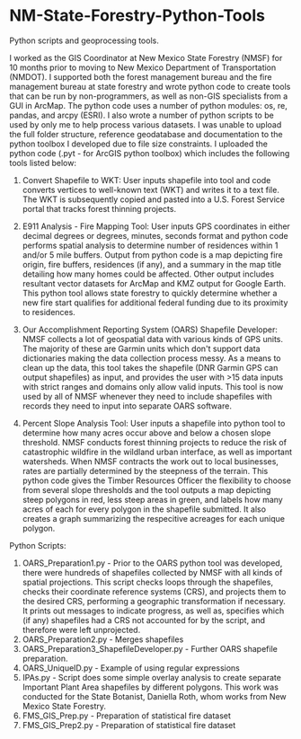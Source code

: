 # NM-State-Forestry-Python-Tools
Python scripts and geoprocessing tools. 

I worked as the GIS Coordinator at New Mexico State Forestry (NMSF) for 10 months prior to moving to New Mexico Department of Transportation (NMDOT). I supported both the forest management bureau and the fire management bureau at state forestry and wrote python code to create tools that can be run by non-programmers, as well as non-GIS specialists from a GUI in ArcMap. The python code uses a number of python modules: os, re, pandas, and arcpy (ESRI). I also wrote a number of python scripts to be used by only me to help process various datasets. I was unable to upload the full folder structure, reference geodatabase and documentation to the python toolbox I developed due to file size constraints. I uploaded the python code (.pyt - for ArcGIS python toolbox) which includes the following tools listed below:

1) Convert Shapefile to WKT: User inputs shapefile into tool and code converts vertices to well-known text (WKT) and writes it to a text file. The WKT is subsequently copied and pasted into a U.S. Forest Service portal that tracks forest thinning projects.

2) E911 Analysis - Fire Mapping Tool: User inputs GPS coordinates in either decimal degrees or degrees, minutes, seconds format and python code performs spatial analysis to determine number of residences within 1 and/or 5 mile buffers. Output from python code is a map depicting fire origin, fire buffers, residences (if any), and a summary in the map title detailing how many homes could be affected. Other output includes resultant vector datasets for ArcMap and KMZ output for Google Earth. This python tool allows state forestry to quickly determine whether a new fire start qualifies for additional federal funding due to its proximity to residences.

3) Our Accomplishment Reporting System (OARS) Shapefile Developer: NMSF collects a lot of geospatial data with various kinds of GPS units. The majority of these are Garmin units which don't support data dictionaries making the data collection process messy. As a means to clean up the data, this tool takes the shapefile (DNR Garmin GPS can output shapefiles) as input, and provides the user with >15 data inputs with strict ranges and domains only allow valid inputs. This tool is now used by all of NMSF whenever they need to include shapefiles with records they need to input into separate OARS software.

4) Percent Slope Analysis Tool: User inputs a shapefile into python tool to determine how many acres occur above and below a chosen slope threshold. NMSF conducts forest thinning projects to reduce the risk of catastrophic wildfire in the wildland urban interface, as well as important watersheds. When NMSF contracts the work out to local businesses, rates are partially determined by the steepness of the terrain. This python code gives the Timber Resources Officer the flexibility to choose from several slope thresholds and the tool outputs a map depicting steep polygons in red, less steep areas in green, and labels how many acres of each for every polygon in the shapefile submitted. It also creates a graph summarizing the respecitive acreages for each unique polygon. 

Python Scripts:
1) OARS_Preparation1.py - Prior to the OARS python tool was developed, there were hundreds of shapefiles collected by NMSF with all kinds of spatial projections. This script checks loops through the shapefiles, checks their coordinate reference systems (CRS), and projects them to the desired CRS, performing a geographic transformation if necessary. It prints out messages to indicate progress, as well as, specifies which (if any) shapefiles had a CRS not accounted for by the script, and therefore were left unprojected. 
2) OARS_Preparation2.py - Merges shapefiles 
3) OARS_Preparation3_ShapefileDeveloper.py - Further OARS shapefile preparation. 
4) OARS_UniqueID.py - Example of using regular expressions 
5) IPAs.py  - Script does some simple overlay analysis to create separate Important Plant Area shapefiles by different polygons. This work was conducted for the State Botanist, Daniella Roth, whom works from New Mexico State Forestry.
6) FMS_GIS_Prep.py - Preparation of statistical fire dataset
7) FMS_GIS_Prep2.py - Preparation of statistical fire dataset
